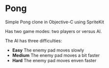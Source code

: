 # Pong
Simple Pong clone in Objective-C using SpriteKit

Has two game modes: two players or versus AI.

The AI has three difficulties:

* **Easy** The enemy pad moves slowly
* **Medium** The enemy pad moves a bit faster
* **Hard** The enemy pad moves enven faster
